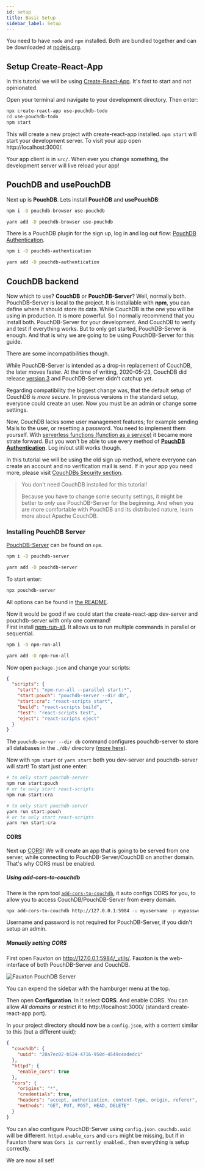 ```yaml
---
id: setup
title: Basic Setup
sidebar_label: Setup
---
```


You need to have `node` and `npm` installed. Both are bundled together and can be downloaded at [nodejs.org](https://nodejs.org/).

## Setup Create-React-App

In this tutorial we will be using [Create-React-App](https://create-react-app.dev/). It's fast to start and not opinionated.

Open your terminal and navigate to your development directory. Then enter:

```sh
npx create-react-app use-pouchdb-todo
cd use-pouchdb-todo
npm start
```

This will create a new project with create-react-app installed. `npm start` will start your development server. To visit your app open http://localhost:3000/.

Your app client is in `src/`. When ever you change something, the development server will live reload your app!

## PouchDB and usePouchDB

Next up is **PouchDB**. Lets install **PouchDB** and **usePouchDB**:

<!--DOCUSAURUS_CODE_TABS-->
<!--npm-->

```sh
npm i -D pouchdb-browser use-pouchdb
```

<!--yarn-->

```sh
yarn add -D pouchdb-browser use-pouchdb
```

<!--END_DOCUSAURUS_CODE_TABS-->

There is a PouchDB plugin for the sign up, log in and log out flow: [PouchDB Authentication](https://github.com/pouchdb-community/pouchdb-authentication).

<!--DOCUSAURUS_CODE_TABS-->
<!--npm-->

```sh
npm i -D pouchdb-authentication
```

<!--yarn-->

```sh
yarn add -D pouchdb-authentication
```

<!--END_DOCUSAURUS_CODE_TABS-->

## CouchDB backend

Now which to use? **CouchDB** or **PouchDB-Server**? Well, normally both. PouchDB-Server is local to the project. It is installable with **npm**, you can define where it should store its data. While CouchDB is the one you will be using in production. It is more powerful. So I normally recommend that you install both. PouchDB-Server for your development. And CouchDB to verify and test if everything works. But to only get started, PouchDB-Server is enough. And that is why we are going to be using PouchDB-Server for this guide.

There are some incompatibilities though.

While PouchDB-Server is intended as a drop-in replacement of CouchDB, the later moves faster. At the time of writing, <time datetime="2020-05-23">2020-05-23</time>, CouchDB did release [version 3](https://docs.couchdb.org/en/3.1.0/whatsnew/3.0.html) and PouchDB-Server didn't catchup yet.

Regarding compatibility the biggest change was, that the default setup of CouchDB _is more secure_. In previous versions in the standard setup, everyone could create an user. Now you must be an admin or change some settings.

Now, CouchDB lacks some user management features; for example sending Mails to the user, or resetting a password. You need to implement them yourself. With [serverless functions (function as a service)](https://en.wikipedia.org/wiki/Function_as_a_service) it became more strate forward. But you won't be able to use every method of [**PouchDB Authentication**](https://github.com/pouchdb-community/pouchdb-authentication/blob/master/docs/api.md#dbsignupusername-password--options--callback). Log in/out still works though.

In this tutorial we will be using the old sign up method, where everyone can create an account and no verification mail is send. If in your app you need more, please visit [CouchDBs Security section](https://docs.couchdb.org/en/stable/intro/security.html).

> You don't need CouchDB installed for this tutorial!
>
> Because you have to change some security settings, it might be better to _only_ use PouchDB-Server for the beginning. And when you are more comfortable with PouchDB and its distributed nature, learn more about Apache CouchDB.

### Installing PouchDB Server

[PouchDB-Server](https://www.npmjs.com/package/pouchdb-server) can be found on `npm`.

<!--DOCUSAURUS_CODE_TABS-->
<!--npm-->

```sh
npm i -D pouchdb-server
```

<!--yarn-->

```sh
yarn add -D pouchdb-server
```

<!--END_DOCUSAURUS_CODE_TABS-->

To start enter:

```sh
npx pouchdb-server
```

All options can be found in [the README](https://github.com/pouchdb/pouchdb-server#readme).

Now it would be good if we could start the create-react-app dev-server and pouchdb-server with only one command!
<br />First install [npm-run-all](https://www.npmjs.com/package/npm-run-all). It allows us to run multiple commands in parallel or sequential.

<!--DOCUSAURUS_CODE_TABS-->
<!--npm-->

```sh
npm i -D npm-run-all
```

<!--yarn-->

```sh
yarn add -D npm-run-all
```

<!--END_DOCUSAURUS_CODE_TABS-->

Now open `package.json` and change your scripts:

```json
{
  "scripts": {
    "start": "npm-run-all --parallel start:*",
    "start:pouch": "pouchdb-server --dir db",
    "start:cra": "react-scripts start",
    "build": "react-scripts build",
    "test": "react-scripts test",
    "eject": "react-scripts eject"
  }
}
```

The `pouchdb-server --dir db` command configures pouchdb-server to store all databases in the `./db/` directory ([more here](https://github.com/pouchdb/pouchdb-server#full-options)).

Now with `npm start` or `yarn start` both you dev-server and pouchdb-server will start! To start just one enter:

<!--DOCUSAURUS_CODE_TABS-->
<!--npm-->

```sh
# to only start pouchdb-server
npm run start:pouch
# or to only start react-scripts
npm run start:cra
```

<!--yarn-->

```sh
# to only start pouchdb-server
yarn run start:pouch
# or to only start react-scripts
yarn run start:cra
```

<!--END_DOCUSAURUS_CODE_TABS-->

#### CORS

Next up [CORS](https://en.wikipedia.org/wiki/Cross-origin_resource_sharing)! We will create an app that is going to be served from one server, while connecting to PouchDB-Server/CouchDB on another domain. That's why CORS must be enabled.

##### Using add-cors-to-couchdb

There is the npm tool [`add-cors-to-couchdb`](https://github.com/pouchdb/add-cors-to-couchdb), it auto configs CORS for you, to allow you to access CouchDB/PouchDB-Server from every domain.

```sh
npx add-cors-to-couchdb http://127.0.0.1:5984 -u myusername -p mypassword
```

Username and password is not required for PouchDB-Server, if you didn't setup an admin.

##### Manually setting CORS

First open Fauxton on http://127.0.0.1:5984/_utils/. Fauxton is the web-interface of both PouchDB-Server and CouchDB.

![Fauxton PouchDB Server](../../img/fauxton_pouchdb_cors.png)

You can expend the sidebar with the hamburger menu at the top.

Then open **Configuration**. In it select **CORS**. And enable CORS. You can allow _All domains_ or restrict it to http://localhost:3000/ (standard create-react-app port).

In your project directory should now be a `config.json`, with a content similar to this (but a different uuid):

```json
{
  "couchdb": {
    "uuid": "28a7ec02-b524-4716-950d-4549c4adedc1"
  },
  "httpd": {
    "enable_cors": true
  },
  "cors": {
    "origins": "*",
    "credentials": true,
    "headers": "accept, authorization, content-type, origin, referer",
    "methods": "GET, PUT, POST, HEAD, DELETE"
  }
}
```

You can also configure PouchDB-Server using `config.json`. `couchdb.uuid` will be different. `httpd.enable_cors` and `cors` might be missing, but if in Fauxton there was `Cors is currently enabled.`, then everything is setup correctly.

We are now all set!
